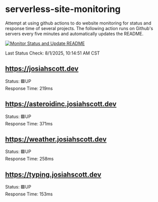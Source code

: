 # serverless-site-monitoring
Attempt at using github actions to do website monitoring for status and response time of several projects. The following action runs on Github's servers every five minutes and automatically updates the README.  

[![Monitor Status and Update README](https://github.com/JosiahSco/serverless-site-monitoring/actions/workflows/monitor.yaml/badge.svg)](https://github.com/JosiahSco/serverless-site-monitoring/actions/workflows/monitor.yaml)

Last Status Check: 8/1/2025, 10:14:51 AM CST

## https://josiahscott.dev
Status: 🟩UP  
Response Time: 219ms

## https://asteroidinc.josiahscott.dev
Status: 🟩UP  
Response Time: 371ms

## https://weather.josiahscott.dev
Status: 🟩UP  
Response Time: 258ms

## https://typing.josiahscott.dev
Status: 🟩UP  
Response Time: 153ms

